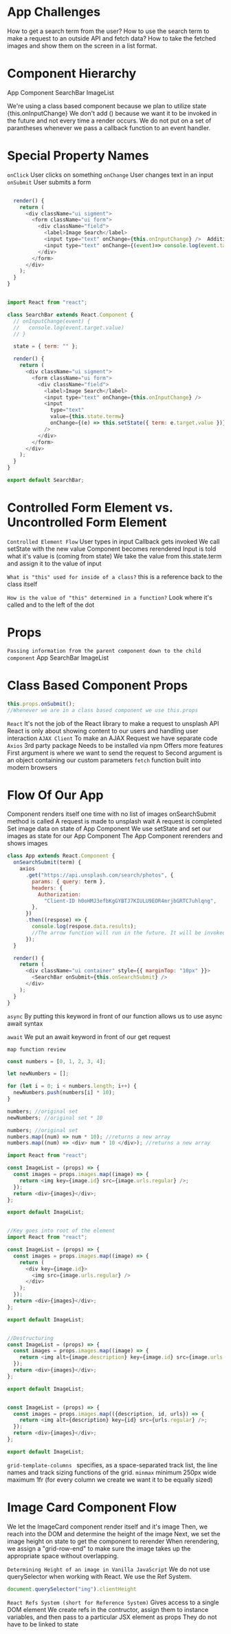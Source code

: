 # App Challenges

How to get a search term from the user?
How to use the search term to make a request to an outside API and fetch data?
How to take the fetched images and show them on the screen in a list format.

# Component Hierarchy

App Component
SearchBar
ImageList

We're using a class based component because we plan to utilize state
{this.onInputChange} We don't add () because we want it to be invoked in the future and not every time a render occurs.
We do not put on a set of parantheses whenever we pass a callback function to an event handler.

# Special Property Names

`onClick`
User clicks on something
`onChange`
User changes text in an input
`onSubmit`
User submits a form

```js

  render() {
    return (
      <div className="ui sigment">
        <form className="ui form">
          <div className="field">
            <label>Image Search</label>
            <input type="text" onChange={this.onInputChange} />  Additional method needed
            <input type="text" onChange={(event)=> console.log(event.target.value)} />   SAME THING Uncontrolled Form Element
          </div>
        </form>
      </div>
    );
  }
}


import React from "react";

class SearchBar extends React.Component {
  // onInputChange(event) {
  //   console.log(event.target.value)
  // }

  state = { term: "" };

  render() {
    return (
      <div className="ui sigment">
        <form className="ui form">
          <div className="field">
            <label>Image Search</label>
            <input type="text" onChange={this.onInputChange} />
            <input
              type="text"
              value={this.state.termw}
              onChange={(e) => this.setState({ term: e.target.value })}  //Controlled
            />
          </div>
        </form>
      </div>
    );
  }
}

export default SearchBar;
```

# Controlled Form Element vs. Uncontrolled Form Element

`Controlled Element Flow`
User types in input
Callback gets invoked
We call setState with the new value
Component becomes rerendered
Input is told what it's value is (coming from state)
We take the value from this.state.term and assign it to the value of input

`What is "this" used for inside of a class?`
this is a reference back to the class itself

`How is the value of "this" determined in a function?`
Look where it's called and to the left of the dot

# Props

`Passing information from the parent component down to the child component`
App
SearchBar
ImageList

# Class Based Component Props

```js
this.props.onSubmit();
//Whenever we are in a class based component we use this.props
```

`React`
It's not the job of the React library to make a request to unsplash API
React is only about showing content to our users and handling user interaction
`AJAX Client`
To make an AJAX Request we have separate code
`Axios`
3rd party package
Needs to be installed via npm
Offers more features
First argument is where we want to send the request to
Second argument is an object containing our custom parameters
`fetch`
function built into modern browsers

# Flow Of Our App

Component renders itself one time with no list of images
onSearchSubmit method is called
A request is made to unsplash
wait
A request is completed
Set image data on state of App Component
We use setState and set our images as state for our App Component
The App Component rerenders and shows images

```js
class App extends React.Component {
  onSearchSubmit(term) {
    axios
      .get("https://api.unsplash.com/search/photos", {
        params: { query: term },
        headers: {
          Authorization:
            "Client-ID h0oHMJ3efbKgGYBTJ7KIULU9EOR4mrjbGRTC7uhlqng",
        },
      })
      .then((respose) => {
        console.log(respose.data.results);
        //The arrow function will run in the future. It will be invoked with the data returned from unsplash api.
      });
  }

  render() {
    return (
      <div className="ui container" style={{ marginTop: "10px" }}>
        <SearchBar onSubmit={this.onSearchSubmit} />
      </div>
    );
  }
}
```

`async`
By putting this keyword in front of our function allows us to use async await syntax

`await`
We put an await keyword in front of our get request

`map function review`

```js
const numbers = [0, 1, 2, 3, 4];

let newNumbers = [];

for (let i = 0; i < numbers.length; i++) {
  newNumbers.push(numbers[i] * 10);
}

numbers; //original set
newNumbers; //original set * 10

numbers; //original set
numbers.map((num) => num * 10); //returns a new array
numbers.map((num) => <div> num * 10 </div>); //returns a new array
```

```js
import React from "react";

const ImageList = (props) => {
  const images = props.images.map((image) => {
    return <img key={image.id} src={image.urls.regular} />;
  });
  return <div>{images}</div>;
};

export default ImageList;


//Key goes into root of the element
import React from "react";

const ImageList = (props) => {
  const images = props.images.map((image) => {
    return (
      <div key={image.id}>
        <img src={image.urls.regular} />
      </div>
    );
  });
  return <div>{images}</div>;
};

export default ImageList;


//Destructuring
const ImageList = (props) => {
  const images = props.images.map((image) => {
    return <img alt={image.description} key={image.id} src={image.urls.regular} />;
  });
  return <div>{images}</div>;
};

export default ImageList;


const ImageList = (props) => {
  const images = props.images.map(({description, id, urls}) => {
    return <img alt={description} key={id} src={urls.regular} />;
  });
  return <div>{images}</div>;
};

export default ImageList;
```

`grid-template-columns `
specifies, as a space-separated track list, the line names and track sizing functions of the grid.
`minmax`
minimum 250px wide
maximum 1fr (for every column we create we want it to be equally sized)



# Image Card Component Flow

We let the ImageCard component render itself and it's image
Then, we reach into the DOM and determine the height of the image
Next, we set the image height on state to get the component to rerender
When rerendering, we assign a "grid-row-end" to make sure the image takes up the appropriate space without overlapping.


`Determining Height of an image in Vanilla JavaScript`
We do not use querySelector when working with React. We use the Ref System.  
```js
document.querySelector("img").clientHeight 
```


`React Refs System (short for Reference System)`
Gives access to a single DOM element
We create refs in the contructor, assign them to instance variables, and then pass to a particular JSX element as props
They do not have to be linked to state


